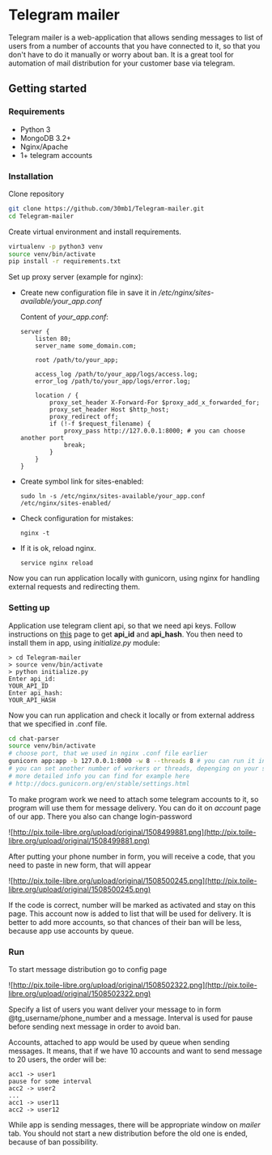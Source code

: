 # Telegram mailer

Telegram mailer is a web-application that allows sending messages to list of users from a number of accounts that you have connected to it, so that you don't have to do it manually or worry about ban. It is a great tool for automation of mail distribution for your customer base via telegram.

## Getting started

### Requirements

- Python 3
- MongoDB 3.2+
- Nginx/Apache
- 1+ telegram accounts

### Installation

Clone repository

```bash
git clone https://github.com/30mb1/Telegram-mailer.git
cd Telegram-mailer
```

Create virtual environment and install requirements.

```bash
virtualenv -p python3 venv
source venv/bin/activate
pip install -r requirements.txt
```

Set up proxy server (example for nginx):

- Create new configuration file in save it in */etc/nginx/sites-available/your_app.conf*

  Content of *your_app.conf*:

  ```
  server {
      listen 80;
      server_name some_domain.com;
   
      root /path/to/your_app;
   
      access_log /path/to/your_app/logs/access.log;
      error_log /path/to/your_app/logs/error.log;
   
      location / {
          proxy_set_header X-Forward-For $proxy_add_x_forwarded_for;
          proxy_set_header Host $http_host;
          proxy_redirect off;
          if (!-f $request_filename) {
              proxy_pass http://127.0.0.1:8000; # you can choose another port
              break;
          }
      }
  }
  ```

- Create symbol link for sites-enabled:

  ```
  sudo ln -s /etc/nginx/sites-available/your_app.conf /etc/nginx/sites-enabled/
  ```

- Check configuration for mistakes:

  ```
  nginx -t
  ```

- If it is ok, reload nginx.

  ```
  service nginx reload
  ```

Now you can run application locally with gunicorn, using nginx for handling external requests and redirecting them.

### Setting up

Application use telegram client api, so that we need api keys. Follow instructions on [this](https://core.telegram.org/api/obtaining_api_id) page to get **api_id** and **api_hash**. You then need to install them in app, using *initialize.py* module:

```
> cd Telegram-mailer
> source venv/bin/activate
> python initialize.py
Enter api_id:
YOUR_API_ID
Enter api_hash:
YOUR_API_HASH
```

Now you can run application and check it locally or from external address that we specified in .conf file.

```bash
cd chat-parser
source venv/bin/activate
# choose port, that we used in nginx .conf file earlier
gunicorn app:app -b 127.0.0.1:8000 -w 8 --threads 8 # you can run it in screen too
# you can set another number of workers or threads, depenging on your system characteristics
# more detailed info you can find for example here
# http://docs.gunicorn.org/en/stable/settings.html
```

To make program work we need to attach some telegram accounts to it, so program will use them for message delivery. You can do it on *account* page of our app. There you also can change login-password

![http://pix.toile-libre.org/upload/original/1508499881.png](http://pix.toile-libre.org/upload/original/1508499881.png)

After putting your phone number in form, you will receive a code, that you need to paste in new form, that will appear

![http://pix.toile-libre.org/upload/original/1508500245.png](http://pix.toile-libre.org/upload/original/1508500245.png)

If the code is correct, number will be marked as activated and stay on this page. This account now is added to list that will be used for delivery. It is better to add more accounts, so that chances of their ban will be less, because app use accounts by queue.

### Run

To start message distribution go to config page

![http://pix.toile-libre.org/upload/original/1508502322.png](http://pix.toile-libre.org/upload/original/1508502322.png)

Specify a list of users you want deliver your message to in form @tg_username/phone_number and a message. Interval is used for pause before sending next message in order to avoid ban.

Accounts, attached to app would be used by queue when sending messages. It means, that if we have 10 accounts and want to send message to 20 users, the order will be:

```
acc1 -> user1
pause for some interval
acc2 -> user2
...
acc1 -> user11
acc2 -> user12
```

While app is sending messages, there will be appropriate window on *mailer* tab. You should not start a new distribution before the old one is ended, because of ban possibility. 